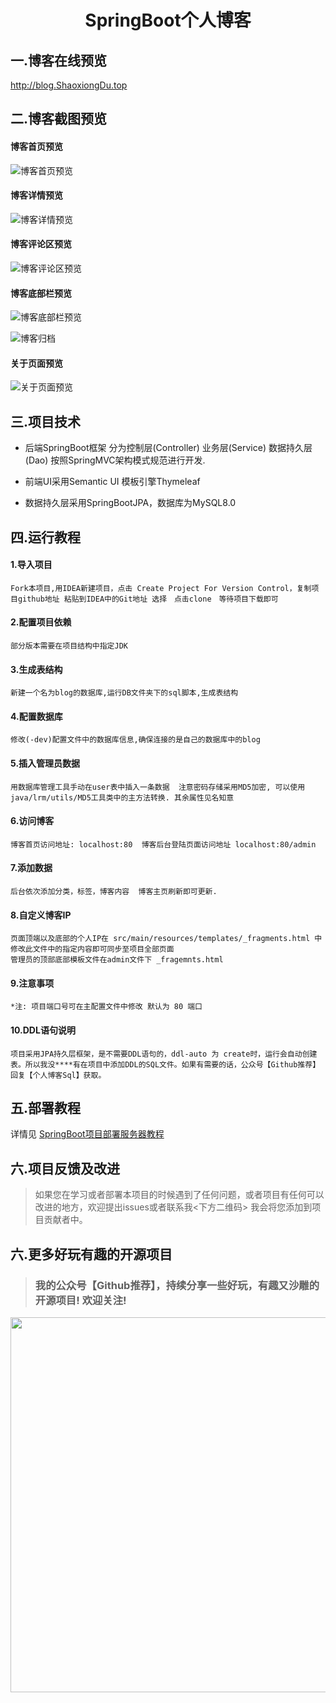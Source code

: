 # <center>SpringBoot个人博客</center>

## 一.博客在线预览

<a href='http://blog.shaoxiongdu.top' target ='_blank' >http://blog.ShaoxiongDu.top </a>


## 二.博客截图预览 &nbsp;&nbsp;&nbsp;

#### 博客首页预览

![博客首页预览](https://gitee.com/ShaoxiongDu/imageBed/raw/master/image-20210323210101326.png)

#### 博客详情预览

![博客详情预览](https://gitee.com/ShaoxiongDu/imageBed/raw/master/image-20210323210154613.png)

#### 博客评论区预览

![博客评论区预览](https://gitee.com/ShaoxiongDu/imageBed/raw/master/image-20210323210236492.png)

#### 博客底部栏预览

![博客底部栏预览](https://gitee.com/ShaoxiongDu/imageBed/raw/master/image-20210323210302817.png)

![博客归档](https://gitee.com/ShaoxiongDu/imageBed/raw/master/image-20210323210329394.png)

#### 关于页面预览

![关于页面预览](https://gitee.com/ShaoxiongDu/imageBed/raw/master/image-20210323210350355.png)


## 三.项目技术

* 后端SpringBoot框架 分为控制层(Controller) 业务层(Service) 数据持久层(Dao) 按照SpringMVC架构模式规范进行开发.

* 前端UI采用Semantic UI 模板引擎Thymeleaf 

* 数据持久层采用SpringBootJPA，数据库为MySQL8.0

## 四.运行教程

#### 1.导入项目

    Fork本项目,用IDEA新建项目，点击 Create Project For Version Control，复制项目github地址 粘贴到IDEA中的Git地址 选择　点击clone　等待项目下载即可

#### 2.配置项目依赖

    部分版本需要在项目结构中指定JDK

#### 3.生成表结构

    新建一个名为blog的数据库,运行DB文件夹下的sql脚本,生成表结构

#### 4.配置数据库

    修改(-dev)配置文件中的数据库信息,确保连接的是自己的数据库中的blog

#### 5.插入管理员数据

    用数据库管理工具手动在user表中插入一条数据  注意密码存储采用MD5加密, 可以使用java/lrm/utils/MD5工具类中的主方法转换. 其余属性见名知意

#### 6.访问博客

    博客首页访问地址: localhost:80  博客后台登陆页面访问地址 localhost:80/admin

#### 7.添加数据

    后台依次添加分类，标签，博客内容  博客主页刷新即可更新.

#### 8.自定义博客IP

    页面顶端以及底部的个人IP在 src/main/resources/templates/_fragments.html 中 修改此文件中的指定内容即可同步至项目全部页面
    管理员的顶部底部模板文件在admin文件下 _fragemnts.html

#### 9.注意事项

    *注: 项目端口号可在主配置文件中修改 默认为 80 端口

#### 10.DDL语句说明

    项目采用JPA持久层框架，是不需要DDL语句的，ddl-auto 为 create时，运行会自动创建表。所以我没****有在项目中添加DDL的SQL文件。如果有需要的话，公众号【Github推荐】回复【个人博客Sql】获取。

## 五.部署教程

详情见 [SpringBoot项目部署服务器教程](http://blog.shaoxiongdu.top/blog/5)

## 六.项目反馈及改进

> 如果您在学习或者部署本项目的时候遇到了任何问题，或者项目有任何可以改进的地方，欢迎提出issues或者联系我<下方二维码>
> 我会将您添加到项目贡献者中。


## 六.更多好玩有趣的开源项目

> ### 我的公众号【Github推荐】，持续分享一些好玩，有趣又沙雕的开源项目! 欢迎关注!

<img src="https://gitee.com/ShaoxiongDu/imageBed/raw/master/development/VXshare.jpg" width='600px' />